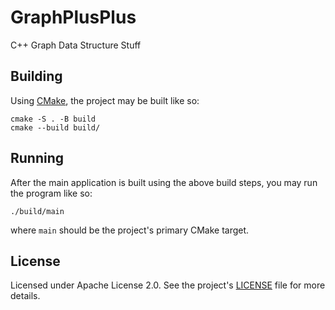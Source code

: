 # GraphPlusPlus

C++ Graph Data Structure Stuff

## Building

Using [CMake](https://cmake.org/), the project may be built like so:

```
cmake -S . -B build
cmake --build build/
```

## Running

After the main application is built using the above build steps,
you may run the program like so:

```
./build/main
```

where `main` should be the project's primary CMake target.

## License

Licensed under Apache License 2.0.
See the project's [LICENSE](https://github.com/Kingcitaldo125/GraphPlusPlus/blob/main/LICENSE) file for more details.
